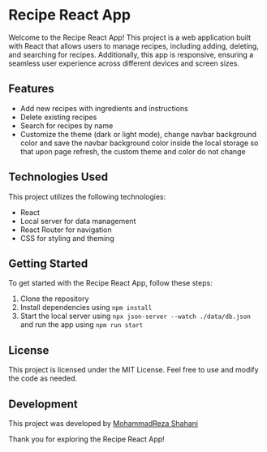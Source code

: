 # Recipe React App

Welcome to the Recipe React App! This project is a web application built with React that allows users to manage recipes, including adding, deleting, and searching for recipes. Additionally, this app is responsive, ensuring a seamless user experience across different devices and screen sizes.

## Features

- Add new recipes with ingredients and instructions
- Delete existing recipes
- Search for recipes by name
- Customize the theme (dark or light mode), change navbar background color and save the navbar background color inside the local storage so that upon page refresh, the custom theme and color do not change

## Technologies Used

This project utilizes the following technologies:

- React
- Local server for data management
- React Router for navigation
- CSS for styling and theming

## Getting Started

To get started with the Recipe React App, follow these steps:

1. Clone the repository
2. Install dependencies using ```npm install```
3. Start the local server using ```npx json-server --watch ./data/db.json``` and run the app using ```npm run start```

## License

This project is licensed under the MIT License. Feel free to use and modify the code as needed.

## Development
This project was developed by [MohammadReza Shahani](https://github.com/MohiiiReza051)

Thank you for exploring the Recipe React App!
